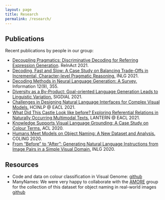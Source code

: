 ```yaml
---
layout: page
title: Research
permalink: /research/
---
```


## Publications

Recent publications by people in our group:
* [Decoupling Pragmatics: Discriminative Decoding for Referring Expression Generation](https://aclanthology.org/2021.reinact-1.7/). ReInAct 2021.
* [Decoding, Fast and Slow: A Case Study on Balancing Trade-Offs in Incremental, Character-level Pragmatic Reasoning.](https://aclanthology.org/2021.inlg-1.41/) INLG 2021.
* [Decoding Methods in Neural Language Generation: A Survey.](https://www.mdpi.com/2078-2489/12/9/355) Information 12(9), 355.
* [Diversity as a By-Product: Goal-oriented Language Generation Leads to Linguistic Variation.](https://aclanthology.org/2021.sigdial-1.43/) SIGDIAL 2021.
* [Challenges in Designing Natural Language Interfaces for Complex Visual Models.](https://aclanthology.org/2021.hcinlp-1.11/) HCINLP @ EACL 2021.
* [What Did This Castle Look like before? Exploring Referential Relations in Naturally Occurring Multimodal Texts.](https://aclanthology.org/2021.lantern-1.5/) LANTERN @ EACL 2021.
* [Knowledge Supports Visual Language Grounding: A Case Study on Colour Terms.](https://www.aclweb.org/anthology/2020.acl-main.584/) ACL 2020.
* [Humans Meet Models on Object Naming: A New Dataset and Analysis.](https://www.aclweb.org/anthology/2020.coling-main.172/) COLING 2020.
* [From “Before” to “After”: Generating Natural Language Instructions from Image Pairs in a Simple Visual Domain.](https://www.aclweb.org/anthology/2020.inlg-1.38/) INLG 2020.

<!--
### Image2Latex: Transferring Images into LaTex Code using Deep Learning Methods
__Resources__:
- https://arxiv.org/abs/1908.11415
- https://mathpix.com/

__Contact__: sina.zarrieß@uni-jena.de
-->


## Resources

* Code and data on colour classification in Visual Genome: [github](https://github.com/clause-bielefeld/colour-term-grounding)
* ManyNames: We were very happy to collaborate with the [AMORE](https://www.upf.edu/web/amore) group for the collection of this dataset for object naming in real-world images [github](https://github.com/amore-upf/manynames)

<!--
### Image2Latex: Transferring Images into LaTex Code using Deep Learning Methods
__Resources__:
- https://arxiv.org/abs/1908.11415
- https://mathpix.com/

__Contact__: sina.zarrieß@uni-jena.de
-->
